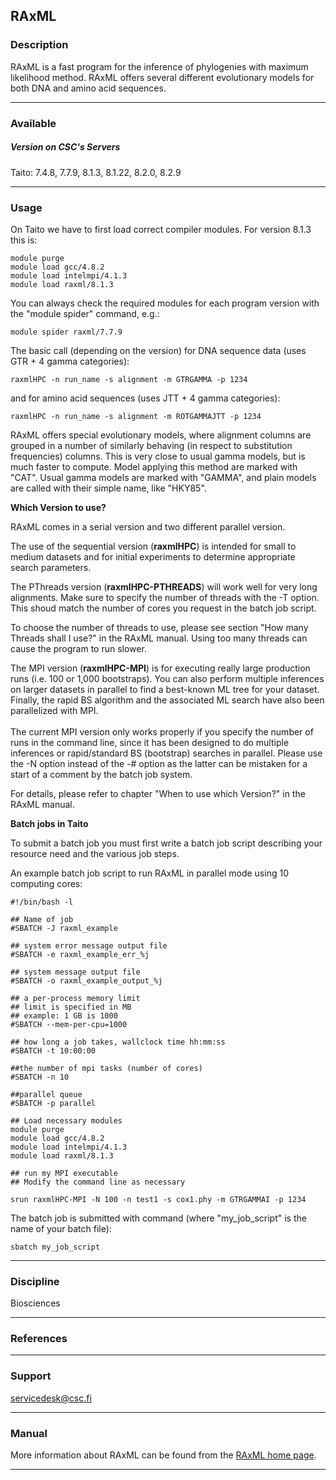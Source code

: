 ## RAxML

### Description

RAxML is a fast program for the inference of phylogenies with maximum
likelihood method. RAxML offers several different evolutionary models
for both DNA and amino acid sequences.

------------------------------------------------------------------------

### Available

##### Version on CSC's Servers

  
Taito: 7.4.8, 7.7.9, 8.1.3, 8.1.22, 8.2.0, 8.2.9

------------------------------------------------------------------------

### Usage

On Taito we have to first load correct compiler modules. For version
8.1.3 this is:

    module purge
    module load gcc/4.8.2
    module load intelmpi/4.1.3
    module load raxml/8.1.3

You can always check the required modules for each program version with
the "module spider" command, e.g.:

    module spider raxml/7.7.9

The basic call (depending on the version) for DNA sequence data (uses
GTR + 4 gamma categories):

    raxmlHPC -n run_name -s alignment -m GTRGAMMA -p 1234

and for amino acid sequences (uses JTT + 4 gamma categories):

    raxmlHPC -n run_name -s alignment -m ROTGAMMAJTT -p 1234

RAxML offers special evolutionary models, where alignment columns are
grouped in a number of similarly behaving (in respect to substitution
frequencies) columns. This is very close to usual gamma models, but is
much faster to compute. Model applying this method are marked with
"CAT". Usual gamma models are marked with "GAMMA", and plain models are
called with their simple name, like "HKY85".

**Which Version to use?**

RAxML comes in a serial version and two different parallel version.

The use of the sequential version (**raxmlHPC**) is intended for small
to medium datasets and for initial experiments to determine appropriate
search parameters.

The PThreads version (**raxmlHPC-PTHREADS**) will work well for very
long alignments. Make sure to specify the number of threads with the ­-T
option. This shoud match the number of cores you request in the batch
job script.

To choose the number of threads to use, please see section "How many
Threads shall I use?" in the RAxML manual. Using too many threads can
cause the program to run slower.

The MPI version (**raxmlHPC-MPI**) is for executing really large
production runs (i.e. 100 or 1,000 bootstraps). You can also perform
multiple inferences on larger datasets in parallel to find a best-known
ML tree for your dataset. Finally, the rapid BS algorithm and the
associated ML search have also been parallelized with MPI.  
   
The current MPI version only works properly if you specify the number of
runs in the command line, since it has been designed to do multiple
inferences or rapid/standard BS (bootstrap) searches in parallel. Please
use the -N option instead of the -\# option as the latter can be
mistaken for a start of a comment by the batch job system.

For details, please refer to chapter "When to use which Version?" in the
RAxML manual.

**Batch jobs in Taito**

To submit a batch job you must first write a batch job script describing
your resource need and the various job steps.  
  
An example batch job script to run RAxML in parallel mode using 10
computing cores:

    #!/bin/bash -l

    ## Name of job
    #SBATCH -J raxml_example

    ## system error message output file
    #SBATCH -e raxml_example_err_%j

    ## system message output file
    #SBATCH -o raxml_example_output_%j

    ## a per-process memory limit
    ## limit is specified in MB
    ## example: 1 GB is 1000
    #SBATCH --mem-per-cpu=1000

    ## how long a job takes, wallclock time hh:mm:ss
    #SBATCH -t 10:00:00

    ##the number of mpi tasks (number of cores)
    #SBATCH -n 10

    ##parallel queue
    #SBATCH -p parallel

    ## Load necessary modules
    module purge
    module load gcc/4.8.2
    module load intelmpi/4.1.3
    module load raxml/8.1.3

    ## run my MPI executable
    ## Modify the command line as necessary

    srun raxmlHPC-MPI -N 100 -n test1 -s cox1.phy -m GTRGAMMAI -p 1234

The batch job is submitted with command (where "my\_job\_script" is the
name of your batch file):

    sbatch my_job_script

------------------------------------------------------------------------

### Discipline

Biosciences  

------------------------------------------------------------------------

### References

------------------------------------------------------------------------

### Support

servicedesk@csc.fi

------------------------------------------------------------------------

### Manual

More information about RAxML can be found from the [RAxML home page].

------------------------------------------------------------------------

  [RAxML home page]: http://www.exelixis-lab.org/
